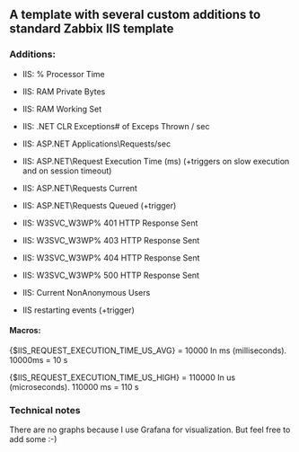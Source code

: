 ## A template with several custom additions to standard Zabbix IIS template

### Additions:

- IIS: % Processor Time
- IIS: RAM Private Bytes
- IIS: RAM Working Set
- IIS: .NET CLR Exceptions# of Exceps Thrown / sec
- IIS: ASP.NET Applications\Requests/sec
- IIS: ASP.NET\Request Execution Time (ms)  (+triggers on slow execution and on session timeout)
- IIS: ASP.NET\Requests Current
- IIS: ASP.NET\Requests Queued  (+trigger)
- IIS: W3SVC_W3WP\% 401 HTTP Response Sent
- IIS: W3SVC_W3WP\% 403 HTTP Response Sent
- IIS: W3SVC_W3WP\% 404 HTTP Response Sent
- IIS: W3SVC_W3WP\% 500 HTTP Response Sent
- IIS: Current NonAnonymous Users

- IIS restarting events  (+trigger)

#### Macros:

{$IIS_REQUEST_EXECUTION_TIME_US_AVG} = 10000
In ms (milliseconds). 10000ms = 10 s

{$IIS_REQUEST_EXECUTION_TIME_US_HIGH} = 110000
In us (microseconds). 110000 ms = 110 s

### Technical notes

There are no graphs because I use Grafana for visualization. But feel free to add some :-)

